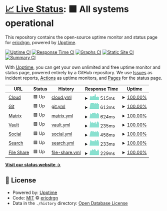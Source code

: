 # [📈 Live Status](https://status.drgn.xyz): <!--live status--> **🟩 All systems operational**

This repository contains the open-source uptime monitor and status page for [ericdrgn](https://status.drgn.xyz), powered by [Upptime](https://github.com/upptime/upptime).

[![Uptime CI](https://github.com/ericdrgn/drgnstats/workflows/Uptime%20CI/badge.svg)](https://github.com/ericdrgn/drgnstatus/actions?query=workflow%3A%22Uptime+CI%22)
[![Response Time CI](https://github.com/ericdrgn/drgnstats/workflows/Response%20Time%20CI/badge.svg)](https://github.com/ericdrgn/drgnstatus/actions?query=workflow%3A%22Response+Time+CI%22)
[![Graphs CI](https://github.com/ericdrgn/drgnstats/workflows/Graphs%20CI/badge.svg)](https://github.com/ericdrgn/drgnstatus/actions?query=workflow%3A%22Graphs+CI%22)
[![Static Site CI](https://github.com/ericdrgn/drgnstats/workflows/Static%20Site%20CI/badge.svg)](https://github.com/ericdrgn/drgnstatus/actions?query=workflow%3A%22Static+Site+CI%22)
[![Summary CI](https://github.com/ericdrgn/drgnstats/workflows/Summary%20CI/badge.svg)](https://github.com/ericdrgn/drgnstatus/actions?query=workflow%3A%22Summary+CI%22)

With [Upptime](https://upptime.js.org), you can get your own unlimited and free uptime monitor and status page, powered entirely by a GitHub repository. We use [Issues](https://github.com/ericdrgn/drgnstats/issues) as incident reports, [Actions](https://github.com/ericdrgn/drgnstats/actions) as uptime monitors, and [Pages](https://status.drgn.xyz) for the status page.

<!--start: status pages-->
<!-- This summary is generated by Upptime (https://github.com/upptime/upptime) -->
<!-- Do not edit this manually, your changes will be overwritten -->
<!-- prettier-ignore -->
| URL | Status | History | Response Time | Uptime |
| --- | ------ | ------- | ------------- | ------ |
| <img alt="" src="https://res.cloudinary.com/drgn/image/upload/v1617220764/favicon_n61otn.png" height="13"> [Cloud](https://cloud.drgn.xyz) | 🟩 Up | [cloud.yml](https://github.com/ericdrgn/drgnstatus/commits/HEAD/history/cloud.yml) | <details><summary><img alt="Response time graph" src="./graphs/cloud/response-time-week.png" height="20"> 515ms</summary><br><a href="https://status.drgn.xyz/history/cloud"><img alt="Response time 534" src="https://img.shields.io/endpoint?url=https%3A%2F%2Fraw.githubusercontent.com%2Fericdrgn%2Fdrgnstatus%2FHEAD%2Fapi%2Fcloud%2Fresponse-time.json"></a><br><a href="https://status.drgn.xyz/history/cloud"><img alt="24-hour response time 444" src="https://img.shields.io/endpoint?url=https%3A%2F%2Fraw.githubusercontent.com%2Fericdrgn%2Fdrgnstatus%2FHEAD%2Fapi%2Fcloud%2Fresponse-time-day.json"></a><br><a href="https://status.drgn.xyz/history/cloud"><img alt="7-day response time 515" src="https://img.shields.io/endpoint?url=https%3A%2F%2Fraw.githubusercontent.com%2Fericdrgn%2Fdrgnstatus%2FHEAD%2Fapi%2Fcloud%2Fresponse-time-week.json"></a><br><a href="https://status.drgn.xyz/history/cloud"><img alt="30-day response time 467" src="https://img.shields.io/endpoint?url=https%3A%2F%2Fraw.githubusercontent.com%2Fericdrgn%2Fdrgnstatus%2FHEAD%2Fapi%2Fcloud%2Fresponse-time-month.json"></a><br><a href="https://status.drgn.xyz/history/cloud"><img alt="1-year response time 534" src="https://img.shields.io/endpoint?url=https%3A%2F%2Fraw.githubusercontent.com%2Fericdrgn%2Fdrgnstatus%2FHEAD%2Fapi%2Fcloud%2Fresponse-time-year.json"></a></details> | <details><summary><a href="https://status.drgn.xyz/history/cloud">100.00%</a></summary><a href="https://status.drgn.xyz/history/cloud"><img alt="All-time uptime 98.91%" src="https://img.shields.io/endpoint?url=https%3A%2F%2Fraw.githubusercontent.com%2Fericdrgn%2Fdrgnstatus%2FHEAD%2Fapi%2Fcloud%2Fuptime.json"></a><br><a href="https://status.drgn.xyz/history/cloud"><img alt="24-hour uptime 100.00%" src="https://img.shields.io/endpoint?url=https%3A%2F%2Fraw.githubusercontent.com%2Fericdrgn%2Fdrgnstatus%2FHEAD%2Fapi%2Fcloud%2Fuptime-day.json"></a><br><a href="https://status.drgn.xyz/history/cloud"><img alt="7-day uptime 100.00%" src="https://img.shields.io/endpoint?url=https%3A%2F%2Fraw.githubusercontent.com%2Fericdrgn%2Fdrgnstatus%2FHEAD%2Fapi%2Fcloud%2Fuptime-week.json"></a><br><a href="https://status.drgn.xyz/history/cloud"><img alt="30-day uptime 97.16%" src="https://img.shields.io/endpoint?url=https%3A%2F%2Fraw.githubusercontent.com%2Fericdrgn%2Fdrgnstatus%2FHEAD%2Fapi%2Fcloud%2Fuptime-month.json"></a><br><a href="https://status.drgn.xyz/history/cloud"><img alt="1-year uptime 98.91%" src="https://img.shields.io/endpoint?url=https%3A%2F%2Fraw.githubusercontent.com%2Fericdrgn%2Fdrgnstatus%2FHEAD%2Fapi%2Fcloud%2Fuptime-year.json"></a></details>
| <img alt="" src="https://res.cloudinary.com/drgn/image/upload/v1617220764/favicon_n61otn.png" height="13"> [Git](https://git.drgn.xyz) | 🟩 Up | [git.yml](https://github.com/ericdrgn/drgnstatus/commits/HEAD/history/git.yml) | <details><summary><img alt="Response time graph" src="./graphs/git/response-time-week.png" height="20"> 613ms</summary><br><a href="https://status.drgn.xyz/history/git"><img alt="Response time 825" src="https://img.shields.io/endpoint?url=https%3A%2F%2Fraw.githubusercontent.com%2Fericdrgn%2Fdrgnstatus%2FHEAD%2Fapi%2Fgit%2Fresponse-time.json"></a><br><a href="https://status.drgn.xyz/history/git"><img alt="24-hour response time 575" src="https://img.shields.io/endpoint?url=https%3A%2F%2Fraw.githubusercontent.com%2Fericdrgn%2Fdrgnstatus%2FHEAD%2Fapi%2Fgit%2Fresponse-time-day.json"></a><br><a href="https://status.drgn.xyz/history/git"><img alt="7-day response time 613" src="https://img.shields.io/endpoint?url=https%3A%2F%2Fraw.githubusercontent.com%2Fericdrgn%2Fdrgnstatus%2FHEAD%2Fapi%2Fgit%2Fresponse-time-week.json"></a><br><a href="https://status.drgn.xyz/history/git"><img alt="30-day response time 582" src="https://img.shields.io/endpoint?url=https%3A%2F%2Fraw.githubusercontent.com%2Fericdrgn%2Fdrgnstatus%2FHEAD%2Fapi%2Fgit%2Fresponse-time-month.json"></a><br><a href="https://status.drgn.xyz/history/git"><img alt="1-year response time 825" src="https://img.shields.io/endpoint?url=https%3A%2F%2Fraw.githubusercontent.com%2Fericdrgn%2Fdrgnstatus%2FHEAD%2Fapi%2Fgit%2Fresponse-time-year.json"></a></details> | <details><summary><a href="https://status.drgn.xyz/history/git">100.00%</a></summary><a href="https://status.drgn.xyz/history/git"><img alt="All-time uptime 99.74%" src="https://img.shields.io/endpoint?url=https%3A%2F%2Fraw.githubusercontent.com%2Fericdrgn%2Fdrgnstatus%2FHEAD%2Fapi%2Fgit%2Fuptime.json"></a><br><a href="https://status.drgn.xyz/history/git"><img alt="24-hour uptime 100.00%" src="https://img.shields.io/endpoint?url=https%3A%2F%2Fraw.githubusercontent.com%2Fericdrgn%2Fdrgnstatus%2FHEAD%2Fapi%2Fgit%2Fuptime-day.json"></a><br><a href="https://status.drgn.xyz/history/git"><img alt="7-day uptime 100.00%" src="https://img.shields.io/endpoint?url=https%3A%2F%2Fraw.githubusercontent.com%2Fericdrgn%2Fdrgnstatus%2FHEAD%2Fapi%2Fgit%2Fuptime-week.json"></a><br><a href="https://status.drgn.xyz/history/git"><img alt="30-day uptime 99.22%" src="https://img.shields.io/endpoint?url=https%3A%2F%2Fraw.githubusercontent.com%2Fericdrgn%2Fdrgnstatus%2FHEAD%2Fapi%2Fgit%2Fuptime-month.json"></a><br><a href="https://status.drgn.xyz/history/git"><img alt="1-year uptime 99.74%" src="https://img.shields.io/endpoint?url=https%3A%2F%2Fraw.githubusercontent.com%2Fericdrgn%2Fdrgnstatus%2FHEAD%2Fapi%2Fgit%2Fuptime-year.json"></a></details>
| <img alt="" src="https://res.cloudinary.com/drgn/image/upload/v1617220764/favicon_n61otn.png" height="13"> [Matrix](https://matrix.drgn.im) | 🟩 Up | [matrix.yml](https://github.com/ericdrgn/drgnstatus/commits/HEAD/history/matrix.yml) | <details><summary><img alt="Response time graph" src="./graphs/matrix/response-time-week.png" height="20"> 624ms</summary><br><a href="https://status.drgn.xyz/history/matrix"><img alt="Response time 700" src="https://img.shields.io/endpoint?url=https%3A%2F%2Fraw.githubusercontent.com%2Fericdrgn%2Fdrgnstatus%2FHEAD%2Fapi%2Fmatrix%2Fresponse-time.json"></a><br><a href="https://status.drgn.xyz/history/matrix"><img alt="24-hour response time 585" src="https://img.shields.io/endpoint?url=https%3A%2F%2Fraw.githubusercontent.com%2Fericdrgn%2Fdrgnstatus%2FHEAD%2Fapi%2Fmatrix%2Fresponse-time-day.json"></a><br><a href="https://status.drgn.xyz/history/matrix"><img alt="7-day response time 624" src="https://img.shields.io/endpoint?url=https%3A%2F%2Fraw.githubusercontent.com%2Fericdrgn%2Fdrgnstatus%2FHEAD%2Fapi%2Fmatrix%2Fresponse-time-week.json"></a><br><a href="https://status.drgn.xyz/history/matrix"><img alt="30-day response time 621" src="https://img.shields.io/endpoint?url=https%3A%2F%2Fraw.githubusercontent.com%2Fericdrgn%2Fdrgnstatus%2FHEAD%2Fapi%2Fmatrix%2Fresponse-time-month.json"></a><br><a href="https://status.drgn.xyz/history/matrix"><img alt="1-year response time 700" src="https://img.shields.io/endpoint?url=https%3A%2F%2Fraw.githubusercontent.com%2Fericdrgn%2Fdrgnstatus%2FHEAD%2Fapi%2Fmatrix%2Fresponse-time-year.json"></a></details> | <details><summary><a href="https://status.drgn.xyz/history/matrix">100.00%</a></summary><a href="https://status.drgn.xyz/history/matrix"><img alt="All-time uptime 100.00%" src="https://img.shields.io/endpoint?url=https%3A%2F%2Fraw.githubusercontent.com%2Fericdrgn%2Fdrgnstatus%2FHEAD%2Fapi%2Fmatrix%2Fuptime.json"></a><br><a href="https://status.drgn.xyz/history/matrix"><img alt="24-hour uptime 100.00%" src="https://img.shields.io/endpoint?url=https%3A%2F%2Fraw.githubusercontent.com%2Fericdrgn%2Fdrgnstatus%2FHEAD%2Fapi%2Fmatrix%2Fuptime-day.json"></a><br><a href="https://status.drgn.xyz/history/matrix"><img alt="7-day uptime 100.00%" src="https://img.shields.io/endpoint?url=https%3A%2F%2Fraw.githubusercontent.com%2Fericdrgn%2Fdrgnstatus%2FHEAD%2Fapi%2Fmatrix%2Fuptime-week.json"></a><br><a href="https://status.drgn.xyz/history/matrix"><img alt="30-day uptime 100.00%" src="https://img.shields.io/endpoint?url=https%3A%2F%2Fraw.githubusercontent.com%2Fericdrgn%2Fdrgnstatus%2FHEAD%2Fapi%2Fmatrix%2Fuptime-month.json"></a><br><a href="https://status.drgn.xyz/history/matrix"><img alt="1-year uptime 100.00%" src="https://img.shields.io/endpoint?url=https%3A%2F%2Fraw.githubusercontent.com%2Fericdrgn%2Fdrgnstatus%2FHEAD%2Fapi%2Fmatrix%2Fuptime-year.json"></a></details>
| <img alt="" src="https://res.cloudinary.com/drgn/image/upload/v1617220764/favicon_n61otn.png" height="13"> [Vault](https://vault.drgn.xyz) | 🟩 Up | [vault.yml](https://github.com/ericdrgn/drgnstatus/commits/HEAD/history/vault.yml) | <details><summary><img alt="Response time graph" src="./graphs/vault/response-time-week.png" height="20"> 235ms</summary><br><a href="https://status.drgn.xyz/history/vault"><img alt="Response time 302" src="https://img.shields.io/endpoint?url=https%3A%2F%2Fraw.githubusercontent.com%2Fericdrgn%2Fdrgnstatus%2FHEAD%2Fapi%2Fvault%2Fresponse-time.json"></a><br><a href="https://status.drgn.xyz/history/vault"><img alt="24-hour response time 223" src="https://img.shields.io/endpoint?url=https%3A%2F%2Fraw.githubusercontent.com%2Fericdrgn%2Fdrgnstatus%2FHEAD%2Fapi%2Fvault%2Fresponse-time-day.json"></a><br><a href="https://status.drgn.xyz/history/vault"><img alt="7-day response time 235" src="https://img.shields.io/endpoint?url=https%3A%2F%2Fraw.githubusercontent.com%2Fericdrgn%2Fdrgnstatus%2FHEAD%2Fapi%2Fvault%2Fresponse-time-week.json"></a><br><a href="https://status.drgn.xyz/history/vault"><img alt="30-day response time 241" src="https://img.shields.io/endpoint?url=https%3A%2F%2Fraw.githubusercontent.com%2Fericdrgn%2Fdrgnstatus%2FHEAD%2Fapi%2Fvault%2Fresponse-time-month.json"></a><br><a href="https://status.drgn.xyz/history/vault"><img alt="1-year response time 302" src="https://img.shields.io/endpoint?url=https%3A%2F%2Fraw.githubusercontent.com%2Fericdrgn%2Fdrgnstatus%2FHEAD%2Fapi%2Fvault%2Fresponse-time-year.json"></a></details> | <details><summary><a href="https://status.drgn.xyz/history/vault">100.00%</a></summary><a href="https://status.drgn.xyz/history/vault"><img alt="All-time uptime 100.00%" src="https://img.shields.io/endpoint?url=https%3A%2F%2Fraw.githubusercontent.com%2Fericdrgn%2Fdrgnstatus%2FHEAD%2Fapi%2Fvault%2Fuptime.json"></a><br><a href="https://status.drgn.xyz/history/vault"><img alt="24-hour uptime 100.00%" src="https://img.shields.io/endpoint?url=https%3A%2F%2Fraw.githubusercontent.com%2Fericdrgn%2Fdrgnstatus%2FHEAD%2Fapi%2Fvault%2Fuptime-day.json"></a><br><a href="https://status.drgn.xyz/history/vault"><img alt="7-day uptime 100.00%" src="https://img.shields.io/endpoint?url=https%3A%2F%2Fraw.githubusercontent.com%2Fericdrgn%2Fdrgnstatus%2FHEAD%2Fapi%2Fvault%2Fuptime-week.json"></a><br><a href="https://status.drgn.xyz/history/vault"><img alt="30-day uptime 100.00%" src="https://img.shields.io/endpoint?url=https%3A%2F%2Fraw.githubusercontent.com%2Fericdrgn%2Fdrgnstatus%2FHEAD%2Fapi%2Fvault%2Fuptime-month.json"></a><br><a href="https://status.drgn.xyz/history/vault"><img alt="1-year uptime 100.00%" src="https://img.shields.io/endpoint?url=https%3A%2F%2Fraw.githubusercontent.com%2Fericdrgn%2Fdrgnstatus%2FHEAD%2Fapi%2Fvault%2Fuptime-year.json"></a></details>
| <img alt="" src="https://res.cloudinary.com/drgn/image/upload/v1617220764/favicon_n61otn.png" height="13"> [Social](https://drgn.social) | 🟩 Up | [social.yml](https://github.com/ericdrgn/drgnstatus/commits/HEAD/history/social.yml) | <details><summary><img alt="Response time graph" src="./graphs/social/response-time-week.png" height="20"> 458ms</summary><br><a href="https://status.drgn.xyz/history/social"><img alt="Response time 402" src="https://img.shields.io/endpoint?url=https%3A%2F%2Fraw.githubusercontent.com%2Fericdrgn%2Fdrgnstatus%2FHEAD%2Fapi%2Fsocial%2Fresponse-time.json"></a><br><a href="https://status.drgn.xyz/history/social"><img alt="24-hour response time 437" src="https://img.shields.io/endpoint?url=https%3A%2F%2Fraw.githubusercontent.com%2Fericdrgn%2Fdrgnstatus%2FHEAD%2Fapi%2Fsocial%2Fresponse-time-day.json"></a><br><a href="https://status.drgn.xyz/history/social"><img alt="7-day response time 458" src="https://img.shields.io/endpoint?url=https%3A%2F%2Fraw.githubusercontent.com%2Fericdrgn%2Fdrgnstatus%2FHEAD%2Fapi%2Fsocial%2Fresponse-time-week.json"></a><br><a href="https://status.drgn.xyz/history/social"><img alt="30-day response time 426" src="https://img.shields.io/endpoint?url=https%3A%2F%2Fraw.githubusercontent.com%2Fericdrgn%2Fdrgnstatus%2FHEAD%2Fapi%2Fsocial%2Fresponse-time-month.json"></a><br><a href="https://status.drgn.xyz/history/social"><img alt="1-year response time 402" src="https://img.shields.io/endpoint?url=https%3A%2F%2Fraw.githubusercontent.com%2Fericdrgn%2Fdrgnstatus%2FHEAD%2Fapi%2Fsocial%2Fresponse-time-year.json"></a></details> | <details><summary><a href="https://status.drgn.xyz/history/social">100.00%</a></summary><a href="https://status.drgn.xyz/history/social"><img alt="All-time uptime 98.67%" src="https://img.shields.io/endpoint?url=https%3A%2F%2Fraw.githubusercontent.com%2Fericdrgn%2Fdrgnstatus%2FHEAD%2Fapi%2Fsocial%2Fuptime.json"></a><br><a href="https://status.drgn.xyz/history/social"><img alt="24-hour uptime 100.00%" src="https://img.shields.io/endpoint?url=https%3A%2F%2Fraw.githubusercontent.com%2Fericdrgn%2Fdrgnstatus%2FHEAD%2Fapi%2Fsocial%2Fuptime-day.json"></a><br><a href="https://status.drgn.xyz/history/social"><img alt="7-day uptime 100.00%" src="https://img.shields.io/endpoint?url=https%3A%2F%2Fraw.githubusercontent.com%2Fericdrgn%2Fdrgnstatus%2FHEAD%2Fapi%2Fsocial%2Fuptime-week.json"></a><br><a href="https://status.drgn.xyz/history/social"><img alt="30-day uptime 96.98%" src="https://img.shields.io/endpoint?url=https%3A%2F%2Fraw.githubusercontent.com%2Fericdrgn%2Fdrgnstatus%2FHEAD%2Fapi%2Fsocial%2Fuptime-month.json"></a><br><a href="https://status.drgn.xyz/history/social"><img alt="1-year uptime 98.67%" src="https://img.shields.io/endpoint?url=https%3A%2F%2Fraw.githubusercontent.com%2Fericdrgn%2Fdrgnstatus%2FHEAD%2Fapi%2Fsocial%2Fuptime-year.json"></a></details>
| <img alt="" src="https://res.cloudinary.com/drgn/image/upload/v1617220764/favicon_n61otn.png" height="13"> [Search](https://search.drgn.xyz) | 🟩 Up | [search.yml](https://github.com/ericdrgn/drgnstatus/commits/HEAD/history/search.yml) | <details><summary><img alt="Response time graph" src="./graphs/search/response-time-week.png" height="20"> 233ms</summary><br><a href="https://status.drgn.xyz/history/search"><img alt="Response time 274" src="https://img.shields.io/endpoint?url=https%3A%2F%2Fraw.githubusercontent.com%2Fericdrgn%2Fdrgnstatus%2FHEAD%2Fapi%2Fsearch%2Fresponse-time.json"></a><br><a href="https://status.drgn.xyz/history/search"><img alt="24-hour response time 230" src="https://img.shields.io/endpoint?url=https%3A%2F%2Fraw.githubusercontent.com%2Fericdrgn%2Fdrgnstatus%2FHEAD%2Fapi%2Fsearch%2Fresponse-time-day.json"></a><br><a href="https://status.drgn.xyz/history/search"><img alt="7-day response time 233" src="https://img.shields.io/endpoint?url=https%3A%2F%2Fraw.githubusercontent.com%2Fericdrgn%2Fdrgnstatus%2FHEAD%2Fapi%2Fsearch%2Fresponse-time-week.json"></a><br><a href="https://status.drgn.xyz/history/search"><img alt="30-day response time 255" src="https://img.shields.io/endpoint?url=https%3A%2F%2Fraw.githubusercontent.com%2Fericdrgn%2Fdrgnstatus%2FHEAD%2Fapi%2Fsearch%2Fresponse-time-month.json"></a><br><a href="https://status.drgn.xyz/history/search"><img alt="1-year response time 274" src="https://img.shields.io/endpoint?url=https%3A%2F%2Fraw.githubusercontent.com%2Fericdrgn%2Fdrgnstatus%2FHEAD%2Fapi%2Fsearch%2Fresponse-time-year.json"></a></details> | <details><summary><a href="https://status.drgn.xyz/history/search">100.00%</a></summary><a href="https://status.drgn.xyz/history/search"><img alt="All-time uptime 100.00%" src="https://img.shields.io/endpoint?url=https%3A%2F%2Fraw.githubusercontent.com%2Fericdrgn%2Fdrgnstatus%2FHEAD%2Fapi%2Fsearch%2Fuptime.json"></a><br><a href="https://status.drgn.xyz/history/search"><img alt="24-hour uptime 100.00%" src="https://img.shields.io/endpoint?url=https%3A%2F%2Fraw.githubusercontent.com%2Fericdrgn%2Fdrgnstatus%2FHEAD%2Fapi%2Fsearch%2Fuptime-day.json"></a><br><a href="https://status.drgn.xyz/history/search"><img alt="7-day uptime 100.00%" src="https://img.shields.io/endpoint?url=https%3A%2F%2Fraw.githubusercontent.com%2Fericdrgn%2Fdrgnstatus%2FHEAD%2Fapi%2Fsearch%2Fuptime-week.json"></a><br><a href="https://status.drgn.xyz/history/search"><img alt="30-day uptime 100.00%" src="https://img.shields.io/endpoint?url=https%3A%2F%2Fraw.githubusercontent.com%2Fericdrgn%2Fdrgnstatus%2FHEAD%2Fapi%2Fsearch%2Fuptime-month.json"></a><br><a href="https://status.drgn.xyz/history/search"><img alt="1-year uptime 100.00%" src="https://img.shields.io/endpoint?url=https%3A%2F%2Fraw.githubusercontent.com%2Fericdrgn%2Fdrgnstatus%2FHEAD%2Fapi%2Fsearch%2Fuptime-year.json"></a></details>
| <img alt="" src="https://res.cloudinary.com/drgn/image/upload/v1617220764/favicon_n61otn.png" height="13"> [File Share](https://share.drgn.xyz) | 🟩 Up | [file-share.yml](https://github.com/ericdrgn/drgnstatus/commits/HEAD/history/file-share.yml) | <details><summary><img alt="Response time graph" src="./graphs/file-share/response-time-week.png" height="20"> 229ms</summary><br><a href="https://status.drgn.xyz/history/file-share"><img alt="Response time 249" src="https://img.shields.io/endpoint?url=https%3A%2F%2Fraw.githubusercontent.com%2Fericdrgn%2Fdrgnstatus%2FHEAD%2Fapi%2Ffile-share%2Fresponse-time.json"></a><br><a href="https://status.drgn.xyz/history/file-share"><img alt="24-hour response time 210" src="https://img.shields.io/endpoint?url=https%3A%2F%2Fraw.githubusercontent.com%2Fericdrgn%2Fdrgnstatus%2FHEAD%2Fapi%2Ffile-share%2Fresponse-time-day.json"></a><br><a href="https://status.drgn.xyz/history/file-share"><img alt="7-day response time 229" src="https://img.shields.io/endpoint?url=https%3A%2F%2Fraw.githubusercontent.com%2Fericdrgn%2Fdrgnstatus%2FHEAD%2Fapi%2Ffile-share%2Fresponse-time-week.json"></a><br><a href="https://status.drgn.xyz/history/file-share"><img alt="30-day response time 226" src="https://img.shields.io/endpoint?url=https%3A%2F%2Fraw.githubusercontent.com%2Fericdrgn%2Fdrgnstatus%2FHEAD%2Fapi%2Ffile-share%2Fresponse-time-month.json"></a><br><a href="https://status.drgn.xyz/history/file-share"><img alt="1-year response time 249" src="https://img.shields.io/endpoint?url=https%3A%2F%2Fraw.githubusercontent.com%2Fericdrgn%2Fdrgnstatus%2FHEAD%2Fapi%2Ffile-share%2Fresponse-time-year.json"></a></details> | <details><summary><a href="https://status.drgn.xyz/history/file-share">100.00%</a></summary><a href="https://status.drgn.xyz/history/file-share"><img alt="All-time uptime 100.00%" src="https://img.shields.io/endpoint?url=https%3A%2F%2Fraw.githubusercontent.com%2Fericdrgn%2Fdrgnstatus%2FHEAD%2Fapi%2Ffile-share%2Fuptime.json"></a><br><a href="https://status.drgn.xyz/history/file-share"><img alt="24-hour uptime 100.00%" src="https://img.shields.io/endpoint?url=https%3A%2F%2Fraw.githubusercontent.com%2Fericdrgn%2Fdrgnstatus%2FHEAD%2Fapi%2Ffile-share%2Fuptime-day.json"></a><br><a href="https://status.drgn.xyz/history/file-share"><img alt="7-day uptime 100.00%" src="https://img.shields.io/endpoint?url=https%3A%2F%2Fraw.githubusercontent.com%2Fericdrgn%2Fdrgnstatus%2FHEAD%2Fapi%2Ffile-share%2Fuptime-week.json"></a><br><a href="https://status.drgn.xyz/history/file-share"><img alt="30-day uptime 100.00%" src="https://img.shields.io/endpoint?url=https%3A%2F%2Fraw.githubusercontent.com%2Fericdrgn%2Fdrgnstatus%2FHEAD%2Fapi%2Ffile-share%2Fuptime-month.json"></a><br><a href="https://status.drgn.xyz/history/file-share"><img alt="1-year uptime 100.00%" src="https://img.shields.io/endpoint?url=https%3A%2F%2Fraw.githubusercontent.com%2Fericdrgn%2Fdrgnstatus%2FHEAD%2Fapi%2Ffile-share%2Fuptime-year.json"></a></details>

<!--end: status pages-->

[**Visit our status website →**](https://status.drgn.xyz)

## 📄 License

- Powered by: [Upptime](https://github.com/upptime/upptime)
- Code: [MIT](./LICENSE) © [ericdrgn](https://status.drgn.xyz)
- Data in the `./history` directory: [Open Database License](https://opendatacommons.org/licenses/odbl/1-0/)
